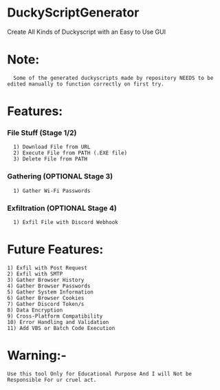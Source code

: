 # DuckyScriptGenerator
 Create All Kinds of Duckyscript with an Easy to Use GUI

# Note:
      Some of the generated duckyscripts made by repository NEEDS to be edited manually to function correctly on first try.


# Features:

### File Stuff (Stage 1/2)
      1) Download File from URL
      2) Execute File from PATH (.EXE file)
      3) Delete File from PATH

### Gathering (OPTIONAL Stage 3)
      1) Gather Wi-Fi Passwords

### Exfiltration (OPTIONAL Stage 4)
      1) Exfil File with Discord Webhook


# Future Features:
    1) Exfil with Post Request
    2) Exfil with SMTP
    3) Gather Browser History
    4) Gather Browser Passwords
    5) Gather System Information
    6) Gather Browser Cookies
    7) Gather Discord Token/s
    8) Data Encryption
    9) Cross-Platform Compatibility
    10) Error Handling and Validation
    11) Add VBS or Batch Code Execution

# Warning:-
    Use this tool Only for Educational Purpose And I will Not be Responsible For ur cruel act.

